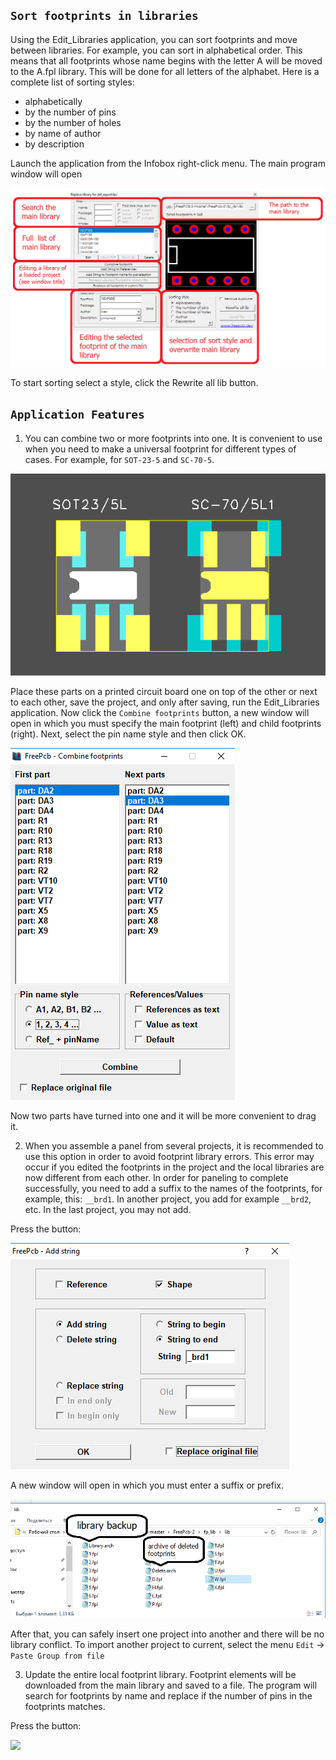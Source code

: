 ## `Sort footprints in libraries`

Using the Edit_Libraries application, you can sort footprints and move between libraries. For example, you can sort in alphabetical order. This means that all footprints whose name begins with the letter A will be moved to the A.fpl library. This will be done for all letters of the alphabet.
Here is a complete list of sorting styles:

* alphabetically
* by the number of pins
* by the number of holes
* by name of author
* by description

Launch the application from the Infobox right-click menu.
The main program window will open

![](pictures/lib1.png)

To start sorting select a style, click the Rewrite all lib button.

## `Application Features`

1) You can combine two or more footprints into one. It is convenient to use when you need to make a universal footprint for different types of cases. For example, for `SOT-23-5` and `SC-70-5`.

![](pictures/lib2.png)

Place these parts on a printed circuit board one on top of the other or next to each other, save the project, and only after saving, run the Edit_Libraries application. Now click the `Combine footprints` button, a new window will open in which you must specify the main footprint (left) and child footprints (right). Next, select the pin name style and then click OK.

![](pictures/lib3.png)

Now two parts have turned into one and it will be more convenient to drag it.

2) When you assemble a panel from several projects, it is recommended to use this option in order to avoid footprint library errors. This error may occur if you edited the footprints in the project and the local libraries are now different from each other. In order for paneling to complete successfully, you need to add a suffix to the names of the footprints, for example, this: `__brd1`. In another project, you add for example `__brd2`, etc. In the last project, you may not add. 

Press the button:

![](pictures/lib4.png)

A new window will open in which you must enter a suffix or prefix.

![](pictures/lib5.png)

After that, you can safely insert one project into another and there will be no library conflict. To import another project to current, select the menu `Edit` -> `Paste Group from file`

3) Update the entire local footprint library. Footprint elements will be downloaded from the main library and saved to a file. The program will search for footprints by name and replace if the number of pins in the footprints matches.

Press the button:

![](pictures/lib6.png)
